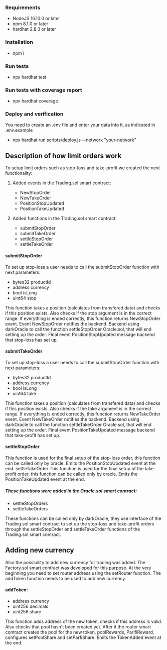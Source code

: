 ### Requirements
* NodeJS 16.10.0 or later
* npm 8.1.0 or later 
* hardhat 2.8.3 or later
### Installation
* npm i
### Run tests
* npx hardhat test
### Run tests with coverage report
* npx hardhat coverage
### Deploy and verification 

You need to create an .env file and enter your data into it, as indicated in .env.example

* npx hardhat run scripts/deploy.js --network "your-network"

## Description of how limit orders work

To setup limit orders such as stop-loss and take-profit we created the next functionality:
1. Added events in the Trading.sol smart contract:

    - NewStopOrder
    - NewTakeOrder
    - PositionStopUpdated
    - PositionTakeUpdated

2. Added functions in the Trading.sol smart contract:

    - submitStopOrder
    - submitTakeOrder
    - settleStopOrder
    - settleTakeOrder

#### submitStopOrder

To set up stop-loss a user needs to call the submitStopOrder function with next parameters:

- bytes32 productId
- address currency
- bool isLong
- uint64 stop

This function takes a position (calculates from transfered data) and checks if this position exists. Also checks if the stop argument is in the correct range. If everything is ended correctly, this function returns NewStopOrder event.
Event NewStopOrder notifies the backend. Backend using darkOracle to call the function settleStopOrder Oracle.sol, that will end setting up the order. Final event PositionStopUpdated message backend that stop-loss has set up.

#### submitTakeOrder 

To set up stop-loss a user needs to call the submitStopOrder function with next parameters:

- bytes32 productId
- address currency
- bool isLong
- uint64 take

This function takes a position (calculates from transfered data) and checks if this position exists. Also checks if the take argument is in the correct range. If everything is ended correctly, this function returns NewTakeOrder event.
Event NewTakeOrder notifies the backend. Backend using darkOracle to call the function settleTakeOrder Oracle.sol, that will end setting up the order. Final event PositionTakeUpdated message backend that take-profit has set up.

#### settleStopOrder

This function is used for the final setup of the stop-loss order, this function can be called only by oracle. Emits the PositionStopUpdated event at the end.
settleTakeOrder
This function is used for the final setup of the take-profit order, this function can be called only by oracle. Emits the PositionTakeUpdated event at the end.

##### These functions were added in the Oracle.sol smart contract:

- settleStopOrders
- settleTakeOrders

These functions can be called only by darkOracle, they use interface of the Trading.sol smart contract to set up the stop-loss and take-profit orders through the settleStopOrder and settleTakeOrder functions of the Trading.sol smart contract.


## Adding new currency

Also the possibility to add new currency for trading was added. The Factory.sol smart contract was developed for this purpose. At the very beginning you need to set router address using the setRouter function. The addToken function needs to be used to add new currency.

#### addToken:

- address currency
- uint256 decimals
- uint256 share

This function adds address of the new token, checks if this address is valid. Also checks that pool hasn't been created yet. After it the router smart contract creates the pool for the new token, poolRewards, ParifiReward, configures setPoolShare and setParfiShare. Emits the TokenAdded event at the end.

